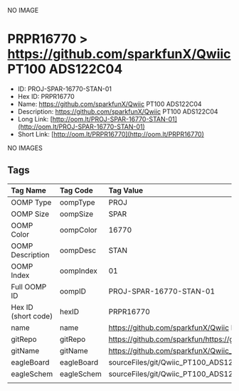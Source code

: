 


  
NO IMAGE  
# PRPR16770 > https://github.com/sparkfunX/Qwiic PT100 ADS122C04

- ID: PROJ-SPAR-16770-STAN-01
- Hex ID: PRPR16770
- Name: https://github.com/sparkfunX/Qwiic PT100 ADS122C04
- Description: https://github.com/sparkfunX/Qwiic PT100 ADS122C04
- Long Link: [http://oom.lt/PROJ-SPAR-16770-STAN-01](http://oom.lt/PROJ-SPAR-16770-STAN-01)
- Short Link: [http://oom.lt/PRPR16770](http://oom.lt/PRPR16770)
  
NO IMAGES  
## Tags
  

|Tag Name|Tag Code|Tag Value|
| :--- | :--- | :--- |
|OOMP Type|oompType|PROJ|
|OOMP Size|oompSize|SPAR|
|OOMP Color|oompColor|16770|
|OOMP Description|oompDesc|STAN|
|OOMP Index|oompIndex|01|
|Full OOMP ID|oompID|PROJ-SPAR-16770-STAN-01|
|Hex ID (short code)|hexID|PRPR16770|
|name|name|https://github.com/sparkfunX/Qwiic PT100 ADS122C04|
|gitRepo|gitRepo|https://github.com/sparkfun/https://github.com/sparkfunX/Qwiic_PT100_ADS122C04|
|gitName|gitName|https://github.com/sparkfunX/Qwiic_PT100_ADS122C04|
|eagleBoard|eagleBoard|sourceFiles/git/Qwiic_PT100_ADS122C04/Hardware/Qwiic_PT100.brd|
|eagleSchem|eagleSchem|sourceFiles/git/Qwiic_PT100_ADS122C04/Hardware/Qwiic_PT100.sch|
||||
